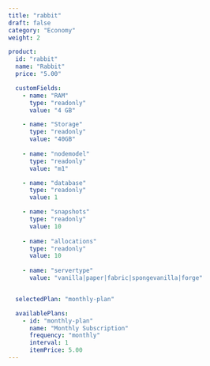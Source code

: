 ```yaml
---
title: "rabbit"
draft: false
category: "Economy"
weight: 2

product:
  id: "rabbit"
  name: "Rabbit"
  price: "5.00"

  customFields:
    - name: "RAM"
      type: "readonly"
      value: "4 GB"

    - name: "Storage"
      type: "readonly"
      value: "40GB"
      
    - name: "nodemodel"
      type: "readonly"
      value: "m1"

    - name: "database"
      type: "readonly"
      value: 1

    - name: "snapshots"
      type: "readonly"
      value: 10
      
    - name: "allocations"
      type: "readonly"
      value: 10
      
    - name: "servertype"
      value: "vanilla|paper|fabric|spongevanilla|forge"


  selectedPlan: "monthly-plan"

  availablePlans:
    - id: "monthly-plan"
      name: "Monthly Subscription"
      frequency: "monthly"
      interval: 1
      itemPrice: 5.00
---
```

